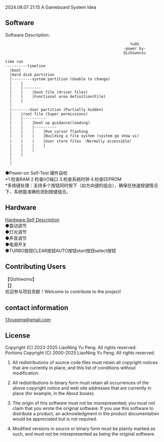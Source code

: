 2024.08.07 21:15 A Gameboard System Idea </br>
## Software </br>
Software Description:</br>

                                                            YuOS
                                                         -power by- 
                                                         Qizhiwoniu

    time run
    ----------timeline
      |boot
      |Hard disk partition
      |---------system partition (Unable to change)
      |    |
      |    |--------
      |    |    |boot file (driver files)
      |    |    |Functional area definition(File)
      |    |    
      |
      |--------User partition (Partially hidden)
      |    |root file (Super permissions)
      |    |----------
      |    |    |boot up guidance(loading)
      |    |    |----------
      |    |    |    |Run cursor flashing 
      |    |    |    |Building a file system (system go show ui)
      |    |    |    |User store files （Normally accessible）
      |    |    |    |
      |    |    |    
      |    |
      |
      |

●Power-on Self-Test 硬件自检 </br>
*1.检查RAM 2.检查I/O端口 3.检查系统时钟 4.检查EEPROM </br>
*多按键处理：支持多个按钮同时按下（如方向键的组合），确保在快速按键情况下，系统能准确检测到按键组合。</br>
## Hardware </br>
[Hardware Self Description](https://github.com/qizhiwoniu/GamePad/blob/idea/Hardware%20Readme.md)</br>
●震动调节</br>
●灯光调节</br>
●声音调节</br>
●电源开关</br>
●TURBO按钮CLEAR按钮AUTO按钮start按钮select按钮</br>
## Contributing Users </br>
【Qizhiwoniu】</br>
【】</br>
欢迎参与项目贡献！Welcome to contribute to the project!</br>
## contact information </br>
13yupeng@gmail.com </br>
## License </br>
Copyright (C) 2023-2025 LiaoNing Yu Peng. All rights reserved.</br>
Portions Copyright (C) 2000-2025 LiaoNing Yu Peng. All rights reserved.</br>

1. All redistributions of source code files must retain all copyright notices that are currently in
   place, and this list of conditions without modification.

2. All redistributions in binary form must retain all occurrences of the above copyright notice and
   web site addresses that are currently in place (for example, in the About boxes).

3. The origin of this software must not be misrepresented; you must not claim that you wrote the
   original software. If you use this software to distribute a product, an acknowledgment in the
   product documentation would be appreciated but is not required.

4. Modified versions in source or binary form must be plainly marked as such, and must not be
   misrepresented as being the original software.





